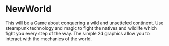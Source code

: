 # NewWorld
This will be a Game about conquering a wild and unsetteled continent. Use steampunk technology and magic to fight the natives and wildlife which fight you every step of the way. 
The simple 2d graphics allow you to interact with the mechanics of the world. 
